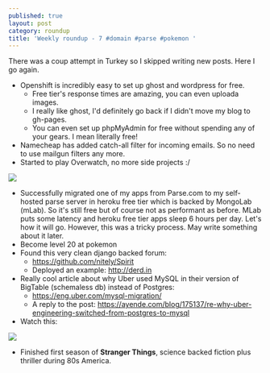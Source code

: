 ```yaml
---
published: true
layout: post
category: roundup
title: 'Weekly roundup - 7 #domain #parse #pokemon '
---
```

There was a coup attempt in Turkey so I skipped writing new posts. Here I go again.

* Openshift is incredibly easy to set up ghost and wordpress for free.
  * Free tier's response times are amazing, you can even uploada images.
  * I really like ghost, I'd definitely go back if I didn't move my blog to gh-pages.
  * You can even set up phpMyAdmin for free without spending any of your gears. I mean literally free!
* Namecheap has added catch-all filter for incoming emails. So no need to use mailgun filters any more.
* Started to play Overwatch, no more side projects :/

[![](http://img.youtube.com/vi/oJ09xdxzIJQ/0.jpg)](https://www.youtube.com/watch?v=oJ09xdxzIJQ)

* Successfully migrated one of my apps from Parse.com to my self-hosted parse server in heroku free tier which is backed by MongoLab (mLab). So it's still free but of course not as performant as before. MLab puts some latency and heroku free tier apps sleep 6 hours per day. Let's how it will go. However, this was a tricky process. May write something about it later.
* Become level 20 at pokemon
* Found this very clean django backed forum:
  * <https://github.com/nitely/Spirit>
  * Deployed an example: <http://derd.in>
* Really cool article about why Uber used MySQL in their version of BigTable (schemaless db) instead of Postgres:
	* <https://eng.uber.com/mysql-migration/>
	* A reply to the post: <https://ayende.com/blog/175137/re-why-uber-engineering-switched-from-postgres-to-mysql>
* Watch this:

[![](http://img.youtube.com/vi/nVQKW6qV3fA/0.jpg)](https://www.youtube.com/watch?v=nVQKW6qV3fA)

* Finished first season of **Stranger Things**, science backed fiction plus thriller during 80s America.
